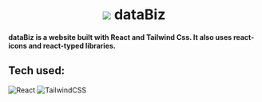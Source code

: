 <h1 align="center"> <img src="/home/joshi/Aditya/React-apps/databiz/src/assets/favicon.png"/> dataBiz </h1>

#### dataBiz is a website built with React and Tailwind Css. It also uses react-icons and react-typed libraries.

## Tech used: 
![React](https://img.shields.io/badge/react-%2320232a.svg?style=for-the-badge&logo=react&logoColor=%2361DAFB)
![TailwindCSS](https://img.shields.io/badge/tailwindcss-%2338B2AC.svg?style=for-the-badge&logo=tailwind-css&logoColor=white)